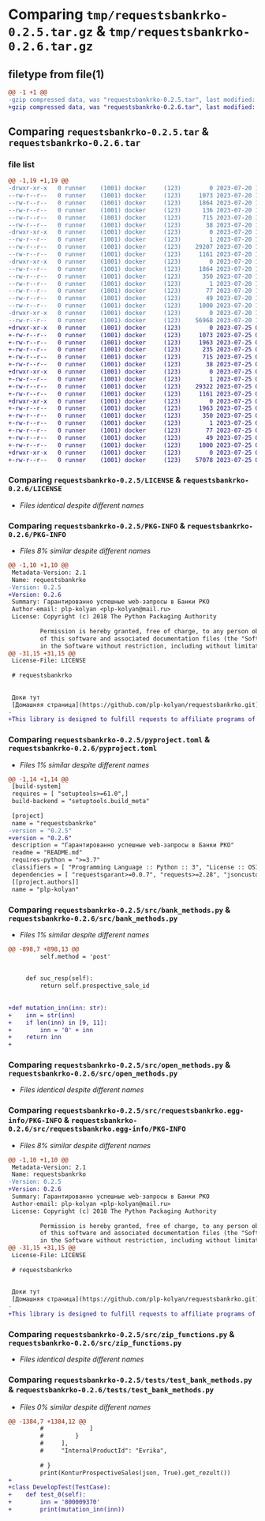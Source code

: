 # Comparing `tmp/requestsbankrko-0.2.5.tar.gz` & `tmp/requestsbankrko-0.2.6.tar.gz`

## filetype from file(1)

```diff
@@ -1 +1 @@
-gzip compressed data, was "requestsbankrko-0.2.5.tar", last modified: Thu Jul 20 11:05:09 2023, max compression
+gzip compressed data, was "requestsbankrko-0.2.6.tar", last modified: Tue Jul 25 06:08:29 2023, max compression
```

## Comparing `requestsbankrko-0.2.5.tar` & `requestsbankrko-0.2.6.tar`

### file list

```diff
@@ -1,19 +1,19 @@
-drwxr-xr-x   0 runner    (1001) docker     (123)        0 2023-07-20 11:05:09.644488 requestsbankrko-0.2.5/
--rw-r--r--   0 runner    (1001) docker     (123)     1073 2023-07-20 11:04:57.000000 requestsbankrko-0.2.5/LICENSE
--rw-r--r--   0 runner    (1001) docker     (123)     1864 2023-07-20 11:05:09.644488 requestsbankrko-0.2.5/PKG-INFO
--rw-r--r--   0 runner    (1001) docker     (123)      136 2023-07-20 11:04:57.000000 requestsbankrko-0.2.5/README.md
--rw-r--r--   0 runner    (1001) docker     (123)      715 2023-07-20 11:04:57.000000 requestsbankrko-0.2.5/pyproject.toml
--rw-r--r--   0 runner    (1001) docker     (123)       38 2023-07-20 11:05:09.644488 requestsbankrko-0.2.5/setup.cfg
-drwxr-xr-x   0 runner    (1001) docker     (123)        0 2023-07-20 11:05:09.644488 requestsbankrko-0.2.5/src/
--rw-r--r--   0 runner    (1001) docker     (123)        1 2023-07-20 11:04:57.000000 requestsbankrko-0.2.5/src/__init__.py
--rw-r--r--   0 runner    (1001) docker     (123)    29207 2023-07-20 11:04:57.000000 requestsbankrko-0.2.5/src/bank_methods.py
--rw-r--r--   0 runner    (1001) docker     (123)     1161 2023-07-20 11:04:57.000000 requestsbankrko-0.2.5/src/open_methods.py
-drwxr-xr-x   0 runner    (1001) docker     (123)        0 2023-07-20 11:05:09.644488 requestsbankrko-0.2.5/src/requestsbankrko.egg-info/
--rw-r--r--   0 runner    (1001) docker     (123)     1864 2023-07-20 11:05:09.000000 requestsbankrko-0.2.5/src/requestsbankrko.egg-info/PKG-INFO
--rw-r--r--   0 runner    (1001) docker     (123)      350 2023-07-20 11:05:09.000000 requestsbankrko-0.2.5/src/requestsbankrko.egg-info/SOURCES.txt
--rw-r--r--   0 runner    (1001) docker     (123)        1 2023-07-20 11:05:09.000000 requestsbankrko-0.2.5/src/requestsbankrko.egg-info/dependency_links.txt
--rw-r--r--   0 runner    (1001) docker     (123)       77 2023-07-20 11:05:09.000000 requestsbankrko-0.2.5/src/requestsbankrko.egg-info/requires.txt
--rw-r--r--   0 runner    (1001) docker     (123)       49 2023-07-20 11:05:09.000000 requestsbankrko-0.2.5/src/requestsbankrko.egg-info/top_level.txt
--rw-r--r--   0 runner    (1001) docker     (123)     1000 2023-07-20 11:04:57.000000 requestsbankrko-0.2.5/src/zip_functions.py
-drwxr-xr-x   0 runner    (1001) docker     (123)        0 2023-07-20 11:05:09.644488 requestsbankrko-0.2.5/tests/
--rw-r--r--   0 runner    (1001) docker     (123)    56968 2023-07-20 11:04:57.000000 requestsbankrko-0.2.5/tests/test_bank_methods.py
+drwxr-xr-x   0 runner    (1001) docker     (123)        0 2023-07-25 06:08:29.312160 requestsbankrko-0.2.6/
+-rw-r--r--   0 runner    (1001) docker     (123)     1073 2023-07-25 06:08:16.000000 requestsbankrko-0.2.6/LICENSE
+-rw-r--r--   0 runner    (1001) docker     (123)     1963 2023-07-25 06:08:29.312160 requestsbankrko-0.2.6/PKG-INFO
+-rw-r--r--   0 runner    (1001) docker     (123)      235 2023-07-25 06:08:16.000000 requestsbankrko-0.2.6/README.md
+-rw-r--r--   0 runner    (1001) docker     (123)      715 2023-07-25 06:08:16.000000 requestsbankrko-0.2.6/pyproject.toml
+-rw-r--r--   0 runner    (1001) docker     (123)       38 2023-07-25 06:08:29.312160 requestsbankrko-0.2.6/setup.cfg
+drwxr-xr-x   0 runner    (1001) docker     (123)        0 2023-07-25 06:08:29.312160 requestsbankrko-0.2.6/src/
+-rw-r--r--   0 runner    (1001) docker     (123)        1 2023-07-25 06:08:16.000000 requestsbankrko-0.2.6/src/__init__.py
+-rw-r--r--   0 runner    (1001) docker     (123)    29322 2023-07-25 06:08:16.000000 requestsbankrko-0.2.6/src/bank_methods.py
+-rw-r--r--   0 runner    (1001) docker     (123)     1161 2023-07-25 06:08:16.000000 requestsbankrko-0.2.6/src/open_methods.py
+drwxr-xr-x   0 runner    (1001) docker     (123)        0 2023-07-25 06:08:29.312160 requestsbankrko-0.2.6/src/requestsbankrko.egg-info/
+-rw-r--r--   0 runner    (1001) docker     (123)     1963 2023-07-25 06:08:29.000000 requestsbankrko-0.2.6/src/requestsbankrko.egg-info/PKG-INFO
+-rw-r--r--   0 runner    (1001) docker     (123)      350 2023-07-25 06:08:29.000000 requestsbankrko-0.2.6/src/requestsbankrko.egg-info/SOURCES.txt
+-rw-r--r--   0 runner    (1001) docker     (123)        1 2023-07-25 06:08:29.000000 requestsbankrko-0.2.6/src/requestsbankrko.egg-info/dependency_links.txt
+-rw-r--r--   0 runner    (1001) docker     (123)       77 2023-07-25 06:08:29.000000 requestsbankrko-0.2.6/src/requestsbankrko.egg-info/requires.txt
+-rw-r--r--   0 runner    (1001) docker     (123)       49 2023-07-25 06:08:29.000000 requestsbankrko-0.2.6/src/requestsbankrko.egg-info/top_level.txt
+-rw-r--r--   0 runner    (1001) docker     (123)     1000 2023-07-25 06:08:16.000000 requestsbankrko-0.2.6/src/zip_functions.py
+drwxr-xr-x   0 runner    (1001) docker     (123)        0 2023-07-25 06:08:29.312160 requestsbankrko-0.2.6/tests/
+-rw-r--r--   0 runner    (1001) docker     (123)    57078 2023-07-25 06:08:16.000000 requestsbankrko-0.2.6/tests/test_bank_methods.py
```

### Comparing `requestsbankrko-0.2.5/LICENSE` & `requestsbankrko-0.2.6/LICENSE`

 * *Files identical despite different names*

### Comparing `requestsbankrko-0.2.5/PKG-INFO` & `requestsbankrko-0.2.6/PKG-INFO`

 * *Files 8% similar despite different names*

```diff
@@ -1,10 +1,10 @@
 Metadata-Version: 2.1
 Name: requestsbankrko
-Version: 0.2.5
+Version: 0.2.6
 Summary: Гарантированно успешные web-запросы в Банки РКО
 Author-email: plp-kolyan <plp-kolyan@mail.ru>
 License: Copyright (c) 2018 The Python Packaging Authority
         
         Permission is hereby granted, free of charge, to any person obtaining a copy
         of this software and associated documentation files (the "Software"), to deal
         in the Software without restriction, including without limitation the rights
@@ -31,15 +31,15 @@
 License-File: LICENSE
 
 # requestsbankrko
 
 
 Доки тут
 [Домашняя страница](https://github.com/plp-kolyan/requestsbankrko.git)
-
+This library is designed to fulfill requests to affiliate programs of banks and accounting services
```

### Comparing `requestsbankrko-0.2.5/pyproject.toml` & `requestsbankrko-0.2.6/pyproject.toml`

 * *Files 1% similar despite different names*

```diff
@@ -1,14 +1,14 @@
 [build-system]
 requires = [ "setuptools>=61.0",]
 build-backend = "setuptools.build_meta"
 
 [project]
 name = "requestsbankrko"
-version = "0.2.5"
+version = "0.2.6"
 description = "Гарантированно успешные web-запросы в Банки РКО"
 readme = "README.md"
 requires-python = ">=3.7"
 classifiers = [ "Programming Language :: Python :: 3", "License :: OSI Approved :: MIT License", "Operating System :: OS Independent",]
 dependencies = [ "requestsgarant>=0.0.7", "requests>=2.28", "jsoncustom>=0.0.2", "python-dotenv>=0.20.0",]
 [[project.authors]]
 name = "plp-kolyan"
```

### Comparing `requestsbankrko-0.2.5/src/bank_methods.py` & `requestsbankrko-0.2.6/src/bank_methods.py`

 * *Files 1% similar despite different names*

```diff
@@ -898,7 +898,13 @@
         self.method = 'post'
 
 
     def suc_resp(self):
         return self.prospective_sale_id
 
 
+def mutation_inn(inn: str):
+    inn = str(inn)
+    if len(inn) in [9, 11]:
+        inn = '0' + inn
+    return inn
+
```

### Comparing `requestsbankrko-0.2.5/src/open_methods.py` & `requestsbankrko-0.2.6/src/open_methods.py`

 * *Files identical despite different names*

### Comparing `requestsbankrko-0.2.5/src/requestsbankrko.egg-info/PKG-INFO` & `requestsbankrko-0.2.6/src/requestsbankrko.egg-info/PKG-INFO`

 * *Files 8% similar despite different names*

```diff
@@ -1,10 +1,10 @@
 Metadata-Version: 2.1
 Name: requestsbankrko
-Version: 0.2.5
+Version: 0.2.6
 Summary: Гарантированно успешные web-запросы в Банки РКО
 Author-email: plp-kolyan <plp-kolyan@mail.ru>
 License: Copyright (c) 2018 The Python Packaging Authority
         
         Permission is hereby granted, free of charge, to any person obtaining a copy
         of this software and associated documentation files (the "Software"), to deal
         in the Software without restriction, including without limitation the rights
@@ -31,15 +31,15 @@
 License-File: LICENSE
 
 # requestsbankrko
 
 
 Доки тут
 [Домашняя страница](https://github.com/plp-kolyan/requestsbankrko.git)
-
+This library is designed to fulfill requests to affiliate programs of banks and accounting services
```

### Comparing `requestsbankrko-0.2.5/src/zip_functions.py` & `requestsbankrko-0.2.6/src/zip_functions.py`

 * *Files identical despite different names*

### Comparing `requestsbankrko-0.2.5/tests/test_bank_methods.py` & `requestsbankrko-0.2.6/tests/test_bank_methods.py`

 * *Files 0% similar despite different names*

```diff
@@ -1384,7 +1384,12 @@
         #             ]
         #         }
         #     ],
         #     "InternalProductId": "Evrika",
 
         # }
         print(KonturProspectiveSales(json, True).get_rezult())
+
+class DevelopTest(TestCase):
+    def test_0(self):
+        inn = '800009370'
+        print(mutation_inn(inn))
```

